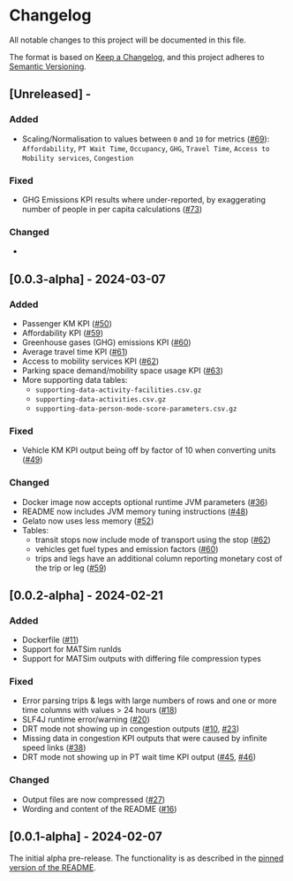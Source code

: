 # Changelog
All notable changes to this project will be documented in this file.

The format is based on [Keep a Changelog](https://keepachangelog.com/en/1.0.0/),
and this project adheres to [Semantic Versioning](https://semver.org/spec/v2.0.0.html).

## [Unreleased] -

### Added

- Scaling/Normalisation to values between `0` and `10` for metrics ([#69](https://github.com/arup-group/gelato/issues/69)): 
`Affordability`, `PT Wait Time`, `Occupancy`, `GHG`, `Travel Time`, `Access to Mobility services`, `Congestion`

### Fixed

- GHG Emissions KPI results where under-reported, by exaggerating number of people in per capita calculations ([#73](https://github.com/arup-group/gelato/issues/73))

### Changed

-

## [0.0.3-alpha] - 2024-03-07

### Added

- Passenger KM KPI ([#50](https://github.com/arup-group/gelato/issues/50))
- Affordability KPI ([#59](https://github.com/arup-group/gelato/issues/59))
- Greenhouse gases (GHG) emissions KPI ([#60](https://github.com/arup-group/gelato/issues/60))
- Average travel time KPI ([#61](https://github.com/arup-group/gelato/issues/61))
- Access to mobility services KPI ([#62](https://github.com/arup-group/gelato/issues/62))
- Parking space demand/mobility space usage KPI ([#63](https://github.com/arup-group/gelato/issues/63))
- More supporting data tables:
  - `supporting-data-activity-facilities.csv.gz`
  - `supporting-data-activities.csv.gz`
  - `supporting-data-person-mode-score-parameters.csv.gz`

### Fixed

- Vehicle KM KPI output being off by factor of 10 when converting units ([#49](https://github.com/arup-group/gelato/issues/49))

### Changed

- Docker image now accepts optional runtime JVM parameters ([#36](https://github.com/arup-group/gelato/issues/36))
- README now includes JVM memory tuning instructions ([#48](https://github.com/arup-group/gelato/issues/48))
- Gelato now uses less memory ([#52](https://github.com/arup-group/gelato/issues/52))
- Tables: 
  - transit stops now include mode of transport using the stop ([#62](https://github.com/arup-group/gelato/issues/62))
  - vehicles get fuel types and emission factors ([#60](https://github.com/arup-group/gelato/issues/60))
  - trips and legs have an additional column reporting monetary cost of the trip or leg ([#59](https://github.com/arup-group/gelato/issues/59))

## [0.0.2-alpha] - 2024-02-21

### Added

- Dockerfile ([#11](https://github.com/arup-group/gelato/issues/11))
- Support for MATSim runIds
- Support for MATSim outputs with differing file compression types

### Fixed

- Error parsing trips & legs with large numbers of rows and one or more time columns with values > 24 hours ([#18](https://github.com/arup-group/gelato/issues/18))
- SLF4J runtime error/warning ([#20](https://github.com/arup-group/gelato/issues/20))
- DRT mode not showing up in congestion outputs ([#10](https://github.com/arup-group/gelato/issues/10), [#23](https://github.com/arup-group/gelato/issues/23))
- Missing data in congestion KPI outputs that were caused by infinite speed links ([#38](https://github.com/arup-group/gelato/issues/38))
- DRT mode not showing up in PT wait time KPI output ([#45](https://github.com/arup-group/gelato/issues/45), [#46](https://github.com/arup-group/gelato/issues/46))

### Changed

- Output files are now compressed ([#27](https://github.com/arup-group/gelato/issues/27))
- Wording and content of the README ([#16](https://github.com/arup-group/gelato/issues/16))


## [0.0.1-alpha] - 2024-02-07

The initial alpha pre-release. The functionality is as described in the
[pinned version of the README](https://github.com/arup-group/gelato/blob/b5d33fab229d1e2e55e3346a7b53d35be2b2ab09/README.md).
